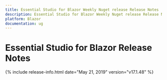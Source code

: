```yaml
---
title: Essential Studio for Blazor Weekly Nuget release Release Notes  
description: Essential Studio for Blazor Weekly Nuget release Release Notes  
platform: Blazor
documentation: ug
---
```


# Essential Studio for Blazor  Release Notes  

{% include release-info.html date="May 21, 2019"  version="v17.1.48" %} 



